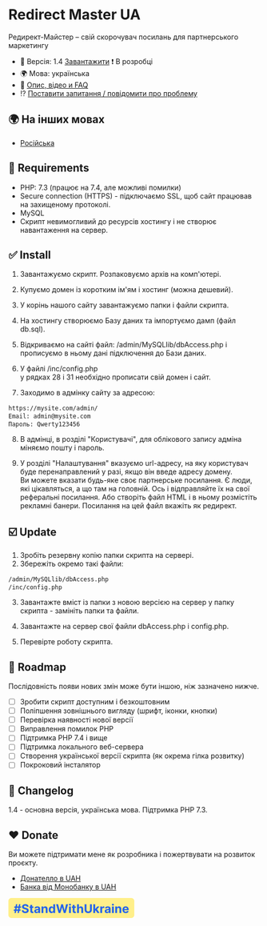 # Redirect Master UA

Редирект-Майстер – свій скорочувач посилань для партнерського маркетингу

- :floppy_disk: Версія: 1.4 [Завантажити](https://github.com/pekarskyi/RedirectMaster-UA/releases) :exclamation: В розробці
- :earth_africa: Мова: українська
- :scroll: [Опис, відео и FAQ](https://inwebpress.com/uk/redirect-master/)
- :interrobang: [Поставити запитання / повідомити про проблему](https://github.com/pekarskyi/RedirectMaster-UA/issues)

## :earth_africa: На інших мовах

- [Російська](https://github.com/pekarskyi/RedirectMaster)

## :loudspeaker: Requirements

- PHP: 7.3 (працює на 7.4, але можливі помилки)
- Secure connection (HTTPS) - підключаємо SSL, щоб сайт працював на захищеному протоколі.
- MySQL
- Скрипт невимогливий до ресурсів хостингу і не створює навантаження на сервер.

## :white_check_mark: Install

1. Завантажуємо скрипт. Розпаковуємо архів на комп'ютері.

2. Купуємо домен із коротким ім'ям і хостинг (можна дешевий).

3. У корінь нашого сайту завантажуємо папки і файли скрипта.

4. На хостингу створюємо Базу даних та імпортуємо дамп (файл db.sql).

5. Відкриваємо на сайті файл: /admin/MySQLlib/dbAccess.php і прописуємо в ньому дані підключення до Бази даних.

6. У файлі /inc/config.php<br>
у рядках 28 і 31 необхідно прописати свій домен і сайт.

7. Заходимо в адмінку сайту за адресою:
```
https://mysite.com/admin/
Email: admin@mysite.com
Пароль: Qwerty123456
```

8. В адмінці, в розділі "Користувачі", для облікового запису адміна міняємо пошту і пароль.

9. У розділі "Налаштування" вказуємо url-адресу, на яку користувач буде перенаправлений у разі, якщо він введе адресу домену.<br>
Ви можете вказати будь-яке своє партнерське посилання. Є люди, які цікавляться, а що там на головній. Ось і відправляйте їх на свої реферальні посилання. Або створіть файл HTML і в ньому розмістіть рекламні банери. Посилання на цей файл вкажіть як редирект.

## :ballot_box_with_check: Update

1. Зробіть резервну копію папки скрипта на сервері.
2. Збережіть окремо такі файли: 

```
/admin/MySQLlib/dbAccess.php
/inc/config.php
```
3. Завантажте вміст із папки з новою версією на сервер у папку скрипта - замініть папки та файли.

4. Завантажте на сервер свої файли dbAccess.php і config.php.

5. Перевірте роботу скрипта.

## :rocket: Roadmap

Послідовність появи нових змін може бути іншою, ніж зазначено нижче.

- [ ] Зробити скрипт доступним і безкоштовним
- [ ] Поліпшення зовнішнього вигляду (шрифт, іконки, кнопки)
- [ ] Перевірка наявності нової версії
- [ ] Виправлення помилок PHP
- [ ] Підтримка PHP 7.4 і вище
- [ ] Підтримка локального веб-сервера
- [ ] Створення української версії скрипта (як окрема гілка розвитку)
- [ ] Покроковий інсталятор

## :date: Changelog

1.4 - основна версія, українська мова. Підтримка PHP 7.3.

## :hearts: Donate

Ви можете підтримати мене як розробника і пожертвувати на розвиток проєкту.

- [Донателло в UAH](https://donatello.to/inwebpress)
- [Банка від Монобанку в UAH](https://send.monobank.ua/jar/A6cy9eBtcB)

[![Stand With Ukraine](https://raw.githubusercontent.com/vshymanskyy/StandWithUkraine/main/badges/StandWithUkraine.svg)](https://sitex.me/standwithukraine)